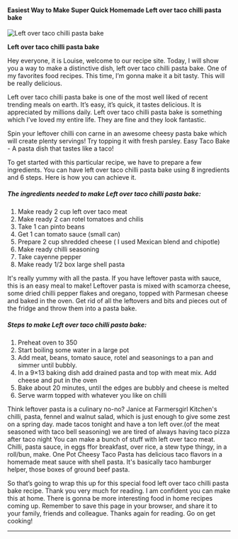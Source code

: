             

#### Easiest Way to Make Super Quick Homemade Left over taco chilli pasta bake

![Left over taco chilli pasta bake](https://img-global.cpcdn.com/recipes/6610187222777856/751x532cq70/left-over-taco-chilli-pasta-bake-recipe-main-photo.jpg)

**Left over taco chilli pasta bake**

Hey everyone, it is Louise, welcome to our recipe site. Today, I will show you a way to make a distinctive dish, left over taco chilli pasta bake. One of my favorites food recipes. This time, I’m gonna make it a bit tasty. This will be really delicious.

Left over taco chilli pasta bake is one of the most well liked of recent trending meals on earth. It’s easy, it’s quick, it tastes delicious. It is appreciated by millions daily. Left over taco chilli pasta bake is something which I’ve loved my entire life. They are fine and they look fantastic.

Spin your leftover chilli con carne in an awesome cheesy pasta bake which will create plenty servings! Try topping it with fresh parsley. Easy Taco Bake - A pasta dish that tastes like a taco!

To get started with this particular recipe, we have to prepare a few ingredients. You can have left over taco chilli pasta bake using 8 ingredients and 6 steps. Here is how you can achieve it.

##### The ingredients needed to make Left over taco chilli pasta bake:

1.  Make ready 2 cup left over taco meat
2.  Make ready 2 can rotel tomatoes and chilis
3.  Take 1 can pinto beans
4.  Get 1 can tomato sauce (small can)
5.  Prepare 2 cup shredded cheese ( I used Mexican blend and chipotle)
6.  Make ready chilli seasoning
7.  Take cayenne pepper
8.  Make ready 1/2 box large shell pasta

It's really yummy with all the pasta. If you have leftover pasta with sauce, this is an easy meal to make! Leftover pasta is mixed with scamorza cheese, some dried chilli pepper flakes and oregano, topped with Parmesan cheese and baked in the oven. Get rid of all the leftovers and bits and pieces out of the fridge and throw them into a pasta bake.

##### Steps to make Left over taco chilli pasta bake:

1.  Preheat oven to 350
2.  Start boiling some water in a large pot
3.  Add meat, beans, tomato sauce, rotel and seasonings to a pan and simmer until bubbly.
4.  In a 9×13 baking dish add drained pasta and top with meat mix. Add cheese and put in the oven
5.  Bake about 20 minutes, until the edges are bubbly and cheese is melted
6.  Serve warm topped with whatever you like on chilli

Think leftover pasta is a culinary no-no? Janice at Farmersgirl Kitchen's chilli, pasta, fennel and walnut salad, which is just enough to give some zest on a spring day. made tacos tonight and have a ton left over.(of the meat seasoned with taco bell seasoning) we are tired of always having taco pizza after taco night You can make a bunch of stuff with left over taco meat. Chilli, pasta sauce, in eggs ffor breakfast, over rice, a stew type thingy, in a roll/bun, make. One Pot Cheesy Taco Pasta has delicious taco flavors in a homemade meat sauce with shell pasta. It's basically taco hamburger helper, those boxes of ground beef pasta.

So that’s going to wrap this up for this special food left over taco chilli pasta bake recipe. Thank you very much for reading. I am confident you can make this at home. There is gonna be more interesting food in home recipes coming up. Remember to save this page in your browser, and share it to your family, friends and colleague. Thanks again for reading. Go on get cooking!

* * *